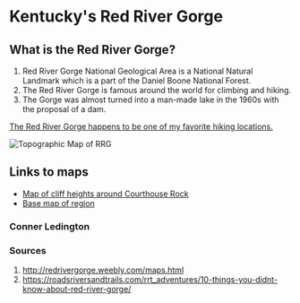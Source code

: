 # Kentucky's Red River Gorge

## What is the Red River Gorge?
1. Red River Gorge National Geological Area is a National Natural Landmark which is a part of the Daniel Boone National Forest.
2. The Red River Gorge is famous around the world for climbing and hiking.
3. The Gorge was almost turned into a man-made lake in the 1960s with the proposal of a dam. 

[The Red River Gorge happens to be one of my favorite hiking locations.](http://redrivergorge.weebly.com/maps.html)

![Topographic Map of RRG](http://redrivergorge.weebly.com/uploads/1/9/1/3/19131269/9230352_orig.jpg)

## Links to maps

* [Map of cliff heights around Courthouse Rock](elevation/layoutLab7CHR.jpg)
* [Base map of region](basemap/rrg.pdf)



### Conner Ledington
### Sources
1. http://redrivergorge.weebly.com/maps.html
2. https://roadsriversandtrails.com/rrt_adventures/10-things-you-didnt-know-about-red-river-gorge/
